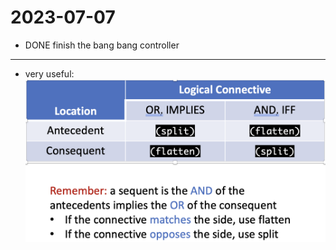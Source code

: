 2023-07-07
==========
- DONE finish the bang bang controller
---
- very useful: ![image.png](../assets/when_flatten_split.png)
